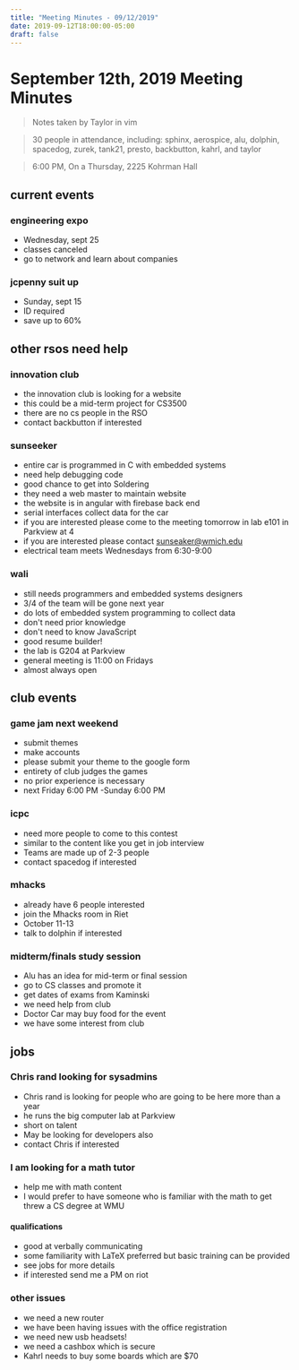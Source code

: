 ```yaml
---
title: "Meeting Minutes - 09/12/2019"
date: 2019-09-12T18:00:00-05:00
draft: false
---
```


# September 12th, 2019 Meeting Minutes
> Notes taken by Taylor in vim

> 30 people in attendance, including: sphinx, aerospice, alu, dolphin, spacedog, zurek, tank21, presto, backbutton, kahrl, and taylor

> 6:00 PM, On a Thursday, 2225 Kohrman Hall

## current events

### engineering expo
* Wednesday, sept 25
* classes canceled
* go to network and learn about companies

### jcpenny suit up
* Sunday, sept 15
* ID required
* save up to 60%

## other rsos need help

### innovation club

* the innovation club is looking for a website
* this could be a mid-term project for CS3500
* there are no cs people in the RSO
* contact backbutton   if interested

### sunseeker
* entire car is programmed in C with embedded  systems
* need help debugging code
* good chance to get into Soldering 
* they need a web master to maintain website
* the website is in angular with firebase back end
* serial interfaces collect data for the car
* if you are interested please come to the meeting tomorrow in lab e101 in Parkview at 4
* if you are interested please contact sunseaker@wmich.edu
* electrical team meets Wednesdays from 6:30-9:00 

### wali 
* still needs programmers and embedded systems designers
* 3/4 of the team will be gone next year
* do lots of embedded  system programming to collect data
* don't need prior knowledge
* don't need to know JavaScript
* good resume builder!
* the lab is G204 at Parkview
* general meeting is 11:00 on Fridays
* almost always open

## club events

### game jam next weekend
* submit themes
* make accounts
* please submit your theme to the google form
* entirety of club judges the games 
* no prior experience is necessary 
* next Friday 6:00 PM -Sunday  6:00 PM

### icpc
* need more people to come to this contest
* similar to the content like you get in job interview
* Teams are made up of 2-3 people
* contact spacedog if interested

### mhacks
* already have 6 people interested
* join the Mhacks room in Riet 
* October 11-13
* talk to dolphin if interested 

### midterm/finals study session
* Alu has an idea for mid-term or final session
* go to CS classes and promote it
* get dates of exams from Kaminski 
* we need help from club
* Doctor Car may buy food for the event
* we have some interest from club

## jobs

### Chris rand looking for sysadmins
* Chris rand is looking for people who are going to be here more than a year
* he runs the big computer lab at Parkview
* short on talent
* May be looking for developers also
* contact Chris if interested 

### I am looking for a math tutor 
* help me with math content
* I would prefer to have someone who is familiar with the math to get threw a CS degree at WMU

#### qualifications
*  good at verbally communicating
*  some familiarity with LaTeX preferred but basic training can be provided
* see jobs for more details
* if interested send me a PM on riot

### other issues 
* we need a new router 
* we have been having issues with the office registration 
* we need new usb headsets!
* we need a cashbox  which is secure
* Kahrl needs to buy some boards which are $70


